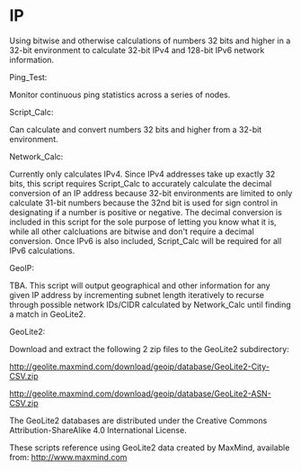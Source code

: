 # IP
Using bitwise and otherwise calculations of numbers 32 bits and higher in a 32-bit environment to calculate 32-bit IPv4 and 128-bit IPv6 network information.

Ping_Test:

Monitor continuous ping statistics across a series of nodes.

Script_Calc:

Can calculate and convert numbers 32 bits and higher from a 32-bit environment.

Network_Calc:

Currently only calculates IPv4. Since IPv4 addresses take up exactly 32 bits, this script requires Script_Calc to accurately calculate the decimal conversion of an IP address because 32-bit environments are limited to only calculate 31-bit numbers because the 32nd bit is used for sign control in designating if a number is positive or negative. The decimal conversion is included in this script for the sole purpose of letting you know what it is, while all other calcluations are bitwise and don't require a decimal conversion. Once IPv6 is also included, Script_Calc will be required for all IPv6 calculations.

GeoIP:

TBA. This script will output geographical and other information for any given IP address by incrementing subnet length iteratively to recurse through possible network IDs/CIDR calculated by Network_Calc until finding a match in GeoLite2.

GeoLite2:

Download and extract the following 2 zip files to the GeoLite2 subdirectory:

http://geolite.maxmind.com/download/geoip/database/GeoLite2-City-CSV.zip

http://geolite.maxmind.com/download/geoip/database/GeoLite2-ASN-CSV.zip

The GeoLite2 databases are distributed under the Creative Commons Attribution-ShareAlike 4.0 International License.

These scripts reference using GeoLite2 data created by MaxMind, available from:
http://www.maxmind.com